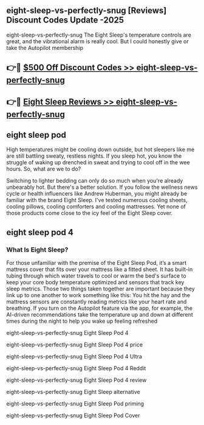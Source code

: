 ## eight-sleep-vs-perfectly-snug [Reviews​] Discount Codes Update -2025

eight-sleep-vs-perfectly-snug The Eight Sleep's temperature controls are great, and the vibrational alarm is really cool. But I could honestly give or take the Autopilot membership

## 👉🔴 [$500 Off Discount Codes >> eight-sleep-vs-perfectly-snug](http://download.freeplayer.one?title=eight-sleep-vs-perfectly-snug&ref=18-ES)

## 👉🔴 [Eight Sleep Reviews >> eight-sleep-vs-perfectly-snug](http://download.freeplayer.one?title=eight-sleep-vs-perfectly-snug&ref=18-ES)

## eight sleep pod

High temperatures might be cooling down outside, but hot sleepers like me are still battling sweaty, restless nights. If you sleep hot, you know the struggle of waking up drenched in sweat and trying to cool off in the wee hours. So, what are we to do?

Switching to lighter bedding can only do so much when you're already unbearably hot. But there's a better solution. If you follow the wellness news cycle or health influencers like Andrew Huberman, you might already be familiar with the brand Eight Sleep. I've tested numerous cooling sheets, cooling pillows, cooling comforters and cooling mattresses. Yet none of those products come close to the icy feel of the Eight Sleep cover.

## eight sleep pod 4

### What Is Eight Sleep?

For those unfamiliar with the premise of the Eight Sleep Pod, it’s a smart mattress cover that fits over your mattress like a fitted sheet. It has built-in tubing through which water travels to cool or warm the bed's surface to keep your core body temperature optimized and sensors that track key sleep metrics. Those two things taken together are important because they link up to one another to work something like this: You hit the hay and the mattress sensors are constantly reading metrics like your heart rate and breathing. If you turn on the Autopilot feature via the app, for example, the AI-driven recommendations take the temperature up and down at different times during the night to help you wake up feeling refreshed

eight-sleep-vs-perfectly-snug Eight Sleep Pod 4

eight-sleep-vs-perfectly-snug Eight Sleep Pod 4 price

eight-sleep-vs-perfectly-snug Eight Sleep Pod 4 Ultra

eight-sleep-vs-perfectly-snug Eight Sleep Pod 4 Reddit

eight-sleep-vs-perfectly-snug Eight Sleep Pod 4 review

eight-sleep-vs-perfectly-snug Eight Sleep alternative

eight-sleep-vs-perfectly-snug Eight Sleep Pod priming

eight-sleep-vs-perfectly-snug Eight Sleep Pod Cover